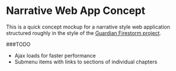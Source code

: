 Narrative Web App Concept
===========================

This is a quick concept mockup for a narrative style web application structured roughly in the style of the [Guardian Firestorm project](http://www.theguardian.com/world/interactive/2013/may/26/firestorm-bushfire-dunalley-holmes-family "Guardian Firestorm Project").

###TODO

* Ajax loads for faster performance
* Submenu items with links to sections of individual chapters


